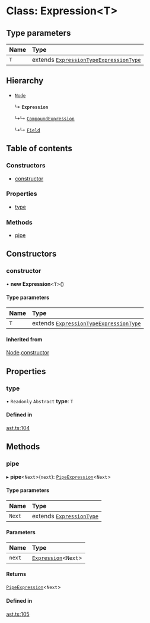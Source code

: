 # Class: Expression<T\>

## Type parameters

| Name | Type |
| :------ | :------ |
| `T` | extends [`ExpressionType`](../modules.md#expressiontype)[`ExpressionType`](../modules.md#expressiontype) |

## Hierarchy

- [`Node`](node.md)

  ↳ **`Expression`**

  ↳↳ [`CompoundExpression`](compoundexpression.md)

  ↳↳ [`Field`](field.md)

## Table of contents

### Constructors

- [constructor](expression.md#constructor)

### Properties

- [type](expression.md#type)

### Methods

- [pipe](expression.md#pipe)

## Constructors

### constructor

• **new Expression**<`T`\>()

#### Type parameters

| Name | Type |
| :------ | :------ |
| `T` | extends [`ExpressionType`](../modules.md#expressiontype)[`ExpressionType`](../modules.md#expressiontype) |

#### Inherited from

[Node](node.md).[constructor](node.md#constructor)

## Properties

### type

• `Readonly` `Abstract` **type**: `T`

#### Defined in

[ast.ts:104](https://github.com/k8ts/hydrographer/blob/main/src/ast.ts#L104)

## Methods

### pipe

▸ **pipe**<`Next`\>(`next`): [`PipeExpression`](pipeexpression.md)<`Next`\>

#### Type parameters

| Name | Type |
| :------ | :------ |
| `Next` | extends [`ExpressionType`](../modules.md#expressiontype) |

#### Parameters

| Name | Type |
| :------ | :------ |
| `next` | [`Expression`](expression.md)<`Next`\> |

#### Returns

[`PipeExpression`](pipeexpression.md)<`Next`\>

#### Defined in

[ast.ts:105](https://github.com/k8ts/hydrographer/blob/main/src/ast.ts#L105)
